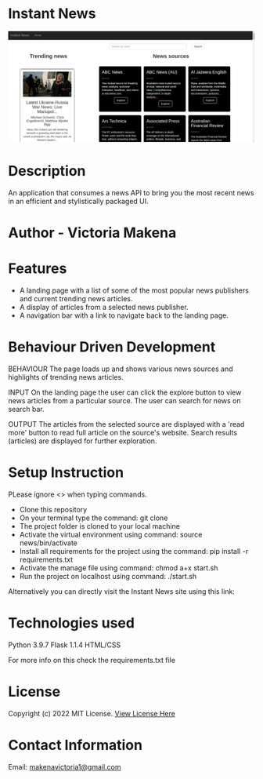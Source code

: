 # Instant News
![Instant News Landing page](app/static/images/Screenshot_2022-05-03_16-39-51.png)
# Description
An application that consumes a news API to bring you the most recent news in an efficient and stylistically packaged UI.

# Author - Victoria Makena

# Features
* A landing page with a list of some of the most popular news publishers and current trending news articles.
* A display of articles from a selected news publisher.
* A navigation bar with a link to navigate back to the landing page.

# Behaviour Driven Development
BEHAVIOUR
The page loads up and shows various news sources and highlights of trending news articles.

INPUT
On the landing page the user can click the explore button to view news articles from a particular source.
The user can search for news on search bar.

OUTPUT
The articles from the selected source are displayed with a 'read more' button to read full article on the source's website.
Search results (articles) are displayed for further exploration.

# Setup Instruction
PLease ignore <> when typing commands.

* Clone this repository
* On your terminal type the command: git clone <repo link>
* The project folder is cloned to your local machine
* Activate the virtual environment using command: source news/bin/activate
* Install all requirements for the project using the command: pip install -r requirements.txt
* Activate the manage file using command: chmod a+x start.sh
* Run the project on localhost using command: ./start.sh

Alternatively you can directly visit the Instant News site using this link:

# Technologies used
Python 3.9.7
Flask 1.1.4
HTML/CSS

For more info on this check the requirements.txt file

# License
Copyright (c) 2022 MIT License. [View License Here](LICENSE)

# Contact Information
Email: makenavictoria1@gmail.com




 